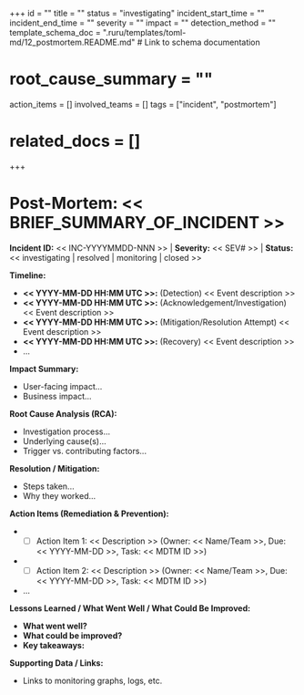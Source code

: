 +++
id = ""
title = ""
status = "investigating"
incident_start_time = ""
incident_end_time = ""
severity = ""
impact = ""
detection_method = ""
template_schema_doc = ".ruru/templates/toml-md/12_postmortem.README.md" # Link to schema documentation
# root_cause_summary = ""
action_items = []
involved_teams = []
tags = ["incident", "postmortem"]
# related_docs = []
+++

# Post-Mortem: << BRIEF_SUMMARY_OF_INCIDENT >>

**Incident ID:** << INC-YYYYMMDD-NNN >> | **Severity:** << SEV# >> | **Status:** << investigating | resolved | monitoring | closed >>

**Timeline:**
*   **<< YYYY-MM-DD HH:MM UTC >>:** (Detection) << Event description >>
*   **<< YYYY-MM-DD HH:MM UTC >>:** (Acknowledgement/Investigation) << Event description >>
*   **<< YYYY-MM-DD HH:MM UTC >>:** (Mitigation/Resolution Attempt) << Event description >>
*   **<< YYYY-MM-DD HH:MM UTC >>:** (Recovery) << Event description >>
*   ...

**Impact Summary:**
*   User-facing impact...
*   Business impact...

**Root Cause Analysis (RCA):**
*   Investigation process...
*   Underlying cause(s)...
*   Trigger vs. contributing factors...

**Resolution / Mitigation:**
*   Steps taken...
*   Why they worked...

**Action Items (Remediation & Prevention):**
*   - [ ] Action Item 1: << Description >> (Owner: << Name/Team >>, Due: << YYYY-MM-DD >>, Task: << MDTM ID >>)
*   - [ ] Action Item 2: << Description >> (Owner: << Name/Team >>, Due: << YYYY-MM-DD >>, Task: << MDTM ID >>)
*   ...

**Lessons Learned / What Went Well / What Could Be Improved:**
*   **What went well?**
*   **What could be improved?**
*   **Key takeaways:**

**Supporting Data / Links:**
*   Links to monitoring graphs, logs, etc.
